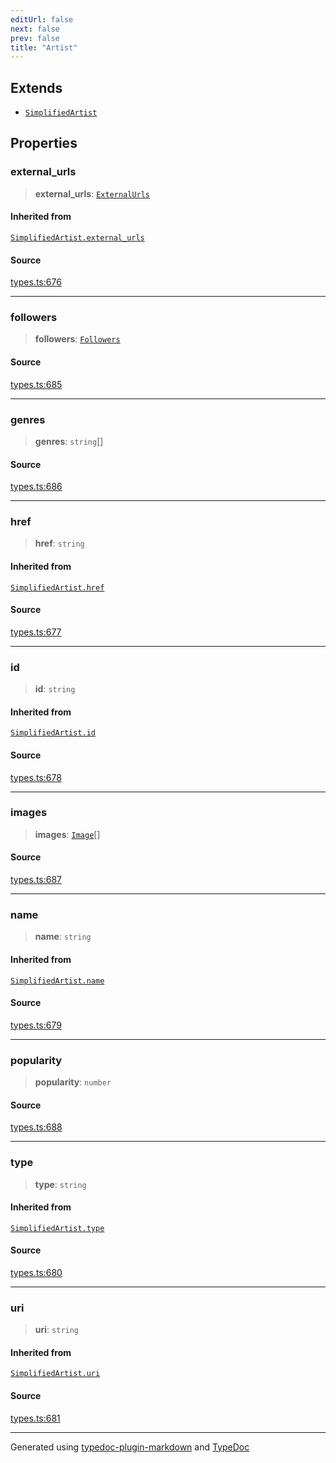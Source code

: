 ```yaml
---
editUrl: false
next: false
prev: false
title: "Artist"
---
```


## Extends

- [`SimplifiedArtist`](/api/interfaces/simplifiedartist/)

## Properties

### external\_urls

> **external\_urls**: [`ExternalUrls`](/api/interfaces/externalurls/)

#### Inherited from

[`SimplifiedArtist.external_urls`](/api/interfaces/simplifiedartist/#external-urls)

#### Source

[types.ts:676](https://github.com/fostertheweb/spotify-web-sdk/blob/eb6b780/src/types.ts#L676)

***

### followers

> **followers**: [`Followers`](/api/interfaces/followers/)

#### Source

[types.ts:685](https://github.com/fostertheweb/spotify-web-sdk/blob/eb6b780/src/types.ts#L685)

***

### genres

> **genres**: `string`[]

#### Source

[types.ts:686](https://github.com/fostertheweb/spotify-web-sdk/blob/eb6b780/src/types.ts#L686)

***

### href

> **href**: `string`

#### Inherited from

[`SimplifiedArtist.href`](/api/interfaces/simplifiedartist/#href)

#### Source

[types.ts:677](https://github.com/fostertheweb/spotify-web-sdk/blob/eb6b780/src/types.ts#L677)

***

### id

> **id**: `string`

#### Inherited from

[`SimplifiedArtist.id`](/api/interfaces/simplifiedartist/#id)

#### Source

[types.ts:678](https://github.com/fostertheweb/spotify-web-sdk/blob/eb6b780/src/types.ts#L678)

***

### images

> **images**: [`Image`](/api/interfaces/image/)[]

#### Source

[types.ts:687](https://github.com/fostertheweb/spotify-web-sdk/blob/eb6b780/src/types.ts#L687)

***

### name

> **name**: `string`

#### Inherited from

[`SimplifiedArtist.name`](/api/interfaces/simplifiedartist/#name)

#### Source

[types.ts:679](https://github.com/fostertheweb/spotify-web-sdk/blob/eb6b780/src/types.ts#L679)

***

### popularity

> **popularity**: `number`

#### Source

[types.ts:688](https://github.com/fostertheweb/spotify-web-sdk/blob/eb6b780/src/types.ts#L688)

***

### type

> **type**: `string`

#### Inherited from

[`SimplifiedArtist.type`](/api/interfaces/simplifiedartist/#type)

#### Source

[types.ts:680](https://github.com/fostertheweb/spotify-web-sdk/blob/eb6b780/src/types.ts#L680)

***

### uri

> **uri**: `string`

#### Inherited from

[`SimplifiedArtist.uri`](/api/interfaces/simplifiedartist/#uri)

#### Source

[types.ts:681](https://github.com/fostertheweb/spotify-web-sdk/blob/eb6b780/src/types.ts#L681)

***

Generated using [typedoc-plugin-markdown](https://www.npmjs.com/package/typedoc-plugin-markdown) and [TypeDoc](https://typedoc.org/)
